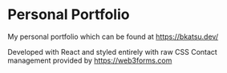 # Personal Portfolio

My personal portfolio which can be found at https://bkatsu.dev/

Developed with React and styled entirely with raw CSS
Contact management provided by https://web3forms.com
